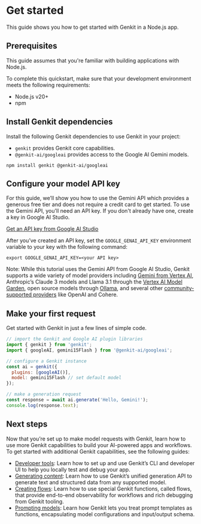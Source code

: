 # Get started

This guide shows you how to get started with Genkit in a Node.js app.

## Prerequisites

This guide assumes that you're familiar with building applications with Node.js.

To complete this quickstart, make sure that your development environment meets the following requirements:

* Node.js v20+  
* npm

## Install Genkit dependencies

Install the following Genkit dependencies to use Genkit in your project:

* `genkit` provides Genkit core capabilities.  
* `@genkit-ai/googleai` provides access to the Google AI Gemini models.

```
npm install genkit @genkit-ai/googleai
```

## Configure your model API key

For this guide, we’ll show you how to use the Gemini API which provides a generous free tier and does not require a credit card to get started. To use the Gemini API, you'll need an API key. If you don't already have one, create a key in Google AI Studio.

<a class="button" href="https://makersuite.google.com/app/apikey" target="_blank" rel="noopener noreferrer">Get an API key from Google AI Studio</a>

After you’ve created an API key, set the `GOOGLE_GENAI_API_KEY` environment variable to your key with the following command:

```
export GOOGLE_GENAI_API_KEY=<your API key>
```

Note: While this tutorial uses the Gemini API from Google AI Studio, Genkit supports a wide variety of model providers including [Gemini from Vertex AI](https://firebase.google.com/docs/genkit/plugins/vertex-ai#generative_ai_models), Anthropic’s Claude 3 models and Llama 3.1 through the [Vertex AI Model Garden](https://firebase.google.com/docs/genkit/plugins/vertex-ai#anthropic_claude_3_on_vertex_ai_model_garden), open source models through [Ollama](https://firebase.google.com/docs/genkit/plugins/ollama), and several other [community-supported providers](https://firebase.google.com/docs/genkit/models#models-supported) like OpenAI and Cohere.

## Make your first request

Get started with Genkit in just a few lines of simple code.

```javascript
// import the Genkit and Google AI plugin libraries 
import { genkit } from 'genkit';
import { googleAI, gemini15Flash } from '@genkit-ai/googleai';

// configure a Genkit instance 
const ai = genkit({
  plugins: [googleAI()],
  model: gemini15Flash // set default model 
});

// make a generation request
const response = await ai.generate('Hello, Gemini!');
console.log(response.text);
```

## Next steps

Now that you’re set up to make model requests with Genkit, learn how to use more Genkit capabilities to build your AI-powered apps and workflows. To get started with additional Genkit capabilities, see the following guides:

* [Developer tools](/docs/genkit/devtools): Learn how to set up and use Genkit’s CLI and developer UI to help you locally test and debug your app.  
* [Generating content](/docs/genkit/models): Learn how to use Genkit’s unified generation API to generate text and structured data from any supported model.  
* [Creating flows](/docs/genkit/flows): Learn how to use special Genkit functions, called flows, that provide end-to-end observability for workflows and rich debugging from Genkit tooling.  
* [Prompting models](/docs/genkit/prompts): Learn how Genkit lets you treat prompt templates as functions, encapsulating model configurations and input/output schema.